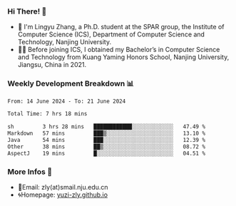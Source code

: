 ### Hi There! 👋 
- 🐳 I'm Lingyu Zhang, a Ph.D. student at the SPAR group, the Institute of Computer Science (ICS), Department of Computer Science and Technology, Nanjing University.
- 🧑‍🎓 Before joining ICS, I obtained my Bachelor’s in Computer Science and Technology from Kuang Yaming Honors School, Nanjing University, Jiangsu, China in 2021.

### Weekly Development Breakdown :bar_chart:

<!--START_SECTION:waka-->

```txt
From: 14 June 2024 - To: 21 June 2024

Total Time: 7 hrs 18 mins

sh         3 hrs 28 mins   ████████████░░░░░░░░░░░░░   47.49 %
Markdown   57 mins         ███▒░░░░░░░░░░░░░░░░░░░░░   13.10 %
Java       54 mins         ███░░░░░░░░░░░░░░░░░░░░░░   12.39 %
Other      38 mins         ██▒░░░░░░░░░░░░░░░░░░░░░░   08.72 %
AspectJ    19 mins         █░░░░░░░░░░░░░░░░░░░░░░░░   04.51 %
```

<!--END_SECTION:waka-->

<!--
### Github Contributions :octocat:

![](https://raw.githubusercontent.com/yuzi-zly/yuzi-zly/output/github-contribution-grid-snake.svg)              
-->

### More Infos 📖

- 📧Email: zly(at)smail.nju.edu.cn
- 🌀Homepage: [yuzi-zly.github.io](https://yuzi-zly.github.io/)
